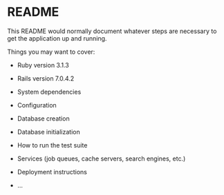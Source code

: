 # README

This README would normally document whatever steps are necessary to get the
application up and running.

Things you may want to cover:

* Ruby version 3.1.3

* Rails version 7.0.4.2

* System dependencies

* Configuration

* Database creation

* Database initialization

* How to run the test suite

* Services (job queues, cache servers, search engines, etc.)

* Deployment instructions

* ...
